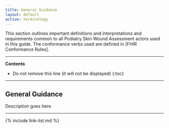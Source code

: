 ```yaml
---
title: General Guidance
layout: default
active: terminology
---
```


This section outlines important definitions and interpretations and requirements common to all Podiatry Skin Wound Assessment actors used in this guide.
The conformance verbs used are defined in [FHIR Conformance Rules].

---

<!-- TOC  the css styling for this is \pages\assets\css\project.css under 'markdown-toc'-->
**Contents**

* Do not remove this line (it will not be displayed)
{:toc}

---

<!-- end TOC -->

## General Guidance

Description goes here

------------------------------------------------------------------------

{% include link-list.md %}

